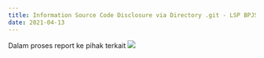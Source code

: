 ```yaml
---
title: Information Source Code Disclosure via Directory .git - LSP BPJS Kesehatan
date: 2021-04-13
---
```


Dalam proses report ke pihak terkait
![](https://cdn.buayalaut.co/korlantas/Screenshot_30.png)
